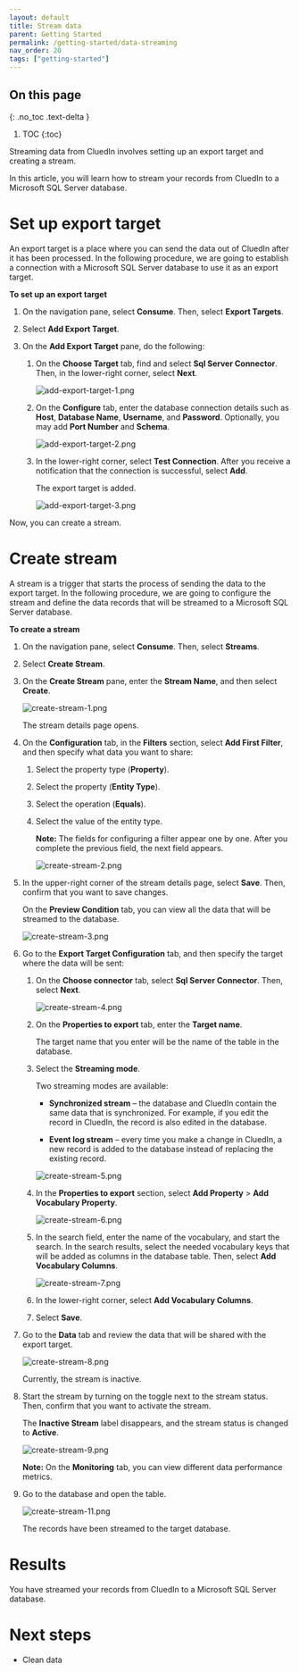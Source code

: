 ```yaml
---
layout: default
title: Stream data
parent: Getting Started
permalink: /getting-started/data-streaming
nav_order: 20
tags: ["getting-started"]
---
```

## On this page
{: .no_toc .text-delta }
1. TOC
{:toc}

Streaming data from CluedIn involves setting up an export target and creating a stream.

In this article, you will learn how to stream your records from CluedIn to a Microsoft SQL Server database.

# Set up export target

An export target is a place where you can send the data out of CluedIn after it has been processed. In the following procedure, we are going to establish a connection with a Microsoft SQL Server database to use it as an export target.

**To set up an export target**

1. On the navigation pane, select **Consume**. Then, select **Export Targets**.

1. Select **Add Export Target**.

1. On the **Add Export Target** pane, do the following:

    1. On the **Choose Target** tab, find and select **Sql Server Connector**. Then, in the lower-right corner, select **Next**.

        ![add-export-target-1.png](../../assets/images/getting-started/data-streaming/add-export-target-1.png)

    1. On the **Configure** tab, enter the database connection details such as **Host**, **Database Name**, **Username**, and **Password**. Optionally, you may add **Port Number** and **Schema**.

        ![add-export-target-2.png](../../assets/images/getting-started/data-streaming/add-export-target-2.png)

    1. In the lower-right corner, select **Test Connection**. After you receive a notification that the connection is successful, select **Add**.

        The export target is added.

        ![add-export-target-3.png](../../assets/images/getting-started/data-streaming/add-export-target-3.png)

Now, you can create a stream.

# Create stream

A stream is a trigger that starts the process of sending the data to the export target. In the following procedure, we are going to configure the stream and define the data records that will be streamed to a Microsoft SQL Server database.

**To create a stream**

1. On the navigation pane, select **Consume**. Then, select **Streams**. 

1. Select **Create Stream**.

1. On the **Create Stream** pane, enter the **Stream Name**, and then select **Create**.

    ![create-stream-1.png](../../assets/images/getting-started/data-streaming/create-stream-1.png)   

    The stream details page opens.

1. On the **Configuration** tab, in the **Filters** section, select **Add First Filter**, and then specify what data you want to share:

    1. Select the property type (**Property**). 

    1. Select the property (**Entity Type**).

    1. Select the operation (**Equals**).

    1. Select the value of the entity type.

        **Note:** The fields for configuring a filter appear one by one. After you complete the previous field, the next field appears.

        ![create-stream-2.png](../../assets/images/getting-started/data-streaming/create-stream-2.png)  

1. In the upper-right corner of the stream details page, select **Save**. Then, confirm that you want to save changes.

    On the **Preview Condition** tab, you can view all the data that will be streamed to the database.

    ![create-stream-3.png](../../assets/images/getting-started/data-streaming/create-stream-3.png)  

1. Go to the **Export Target Configuration** tab, and then specify the target where the data will be sent:

    1. On the **Choose connector** tab, select **Sql Server Connector**. Then, select **Next**.

        ![create-stream-4.png](../../assets/images/getting-started/data-streaming/create-stream-4.png)  

    1. On the **Properties to export** tab, enter the **Target name**.

        The target name that you enter will be the name of the table in the database.

    1. Select the **Streaming mode**.

        Two streaming modes are available:

        - **Synchronized stream** – the database and CluedIn contain the same data that is synchronized. For example, if you edit the record in CluedIn, the record is also edited in the database. 

        - **Event log stream** – every time you make a change in CluedIn, a new record is added to the database instead of replacing the existing record.

        ![create-stream-5.png](../../assets/images/getting-started/data-streaming/create-stream-5.png)  
  
    1. In the **Properties to export** section, select **Add Property** > **Add Vocabulary Property**.

        ![create-stream-6.png](../../assets/images/getting-started/data-streaming/create-stream-6.png)  

    1. In the search field, enter the name of the vocabulary, and start the search. In the search results, select the needed vocabulary keys that will be added as columns in the database table. Then, select **Add Vocabulary Columns**.

        ![create-stream-7.png](../../assets/images/getting-started/data-streaming/create-stream-7.png)  

    1. In the lower-right corner, select **Add Vocabulary Columns**.

    1. Select **Save**.

1. Go to the **Data** tab and review the data that will be shared with the export target.

    ![create-stream-8.png](../../assets/images/getting-started/data-streaming/create-stream-8.png)  

    Currently, the stream is inactive.

1. Start the stream by turning on the toggle next to the stream status. Then, confirm that you want to activate the stream.

    The **Inactive Stream** label disappears, and the stream status is changed to **Active**.

    ![create-stream-9.png](../../assets/images/getting-started/data-streaming/create-stream-9.png)  

    **Note:** On the **Monitoring** tab, you can view different data performance metrics.

1. Go to the database and open the table.

    ![create-stream-11.png](../../assets/images/getting-started/data-streaming/create-stream-11.png)  

    The records have been streamed to the target database.

# Results

You have streamed your records from CluedIn to a Microsoft SQL Server database.

# Next steps

- Clean data